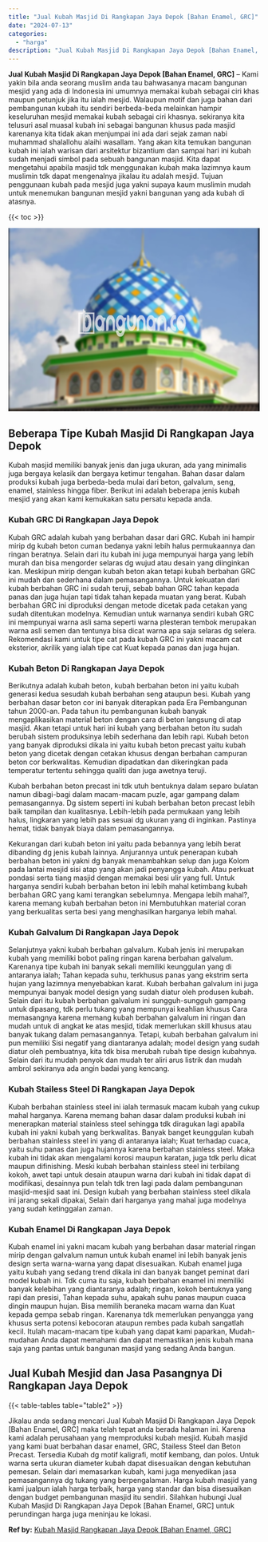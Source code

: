 ```yaml
---
title: "Jual Kubah Masjid Di Rangkapan Jaya Depok [Bahan Enamel, GRC]"
date: "2024-07-13"
categories: 
  - "harga"
description: "Jual Kubah Masjid Di Rangkapan Jaya Depok [Bahan Enamel, GRC]. Jikalau anda sedang mencari Jual Kubah Masjid Di Rangkapan Jaya Depok [Bahan Enamel, GRC] ma..."
---
```


**Jual Kubah Masjid Di Rangkapan Jaya Depok \[Bahan Enamel, GRC\]** – Kami yakin bila anda seorang muslim anda tau bahwasanya macam bangunan mesjid yang ada di Indonesia ini umumnya memakai kubah sebagai ciri khas maupun petunjuk jika itu ialah mesjid. Walaupun motif dan juga bahan dari pembangunan kubah itu sendiri berbeda-beda melainkan hampir keseluruhan mesjid memakai kubah sebagai ciri khasnya. sekiranya kita telusuri asal muasal kubah ini sebagai bangunan khusus pada masjid karenanya kita tidak akan menjumpai ini ada dari sejak zaman nabi muhammad shalallohu alaihi wasallam. Yang akan kita temukan bangunan kubah ini ialah warisan dari arsitektur bizantium dan sampai hari ini kubah sudah menjadi simbol pada sebuah bangunan masjid. Kita dapat mengetahui apabila masjid tdk menggunakan kubah maka lazimnya kaum muslimin tdk dapat mengenalnya jikalau itu adalah mesjid. Tujuan penggunaan kubah pada mesjid juga yakni supaya kaum muslimin mudah untuk menemukan bangunan mesjid yakni bangunan yang ada kubah di atasnya.

{{< toc >}}

![Jual Kubah Masjid Di Rangkapan Jaya Depok [Bahan Enamel, GRC]](/images/jual-kubah-masjid-40.png)

## Beberapa Tipe Kubah Masjid Di Rangkapan Jaya Depok

Kubah masjid memiliki banyak jenis dan juga ukuran, ada yang minimalis juga bergaya kelasik dan bergaya ketimur tengahan. Bahan dasar dalam produksi kubah juga berbeda-beda mulai dari beton, galvalum, seng, enamel, stainless hingga fiber. Berikut ini adalah beberapa jenis kubah mesjid yang akan kami kemukakan satu persatu kepada anda.

### Kubah GRC Di Rangkapan Jaya Depok

Kubah GRC adalah kubah yang berbahan dasar dari GRC. Kubah ini hampir mirip dg kubah beton cuman bedanya yakni lebih halus permukaannya dan ringan beratnya. Selain dari itu kubah ini juga mempunyai harga yang lebih murah dan bisa mengorder selaras dg wujud atau desain yang diinginkan kan. Meskipun mirip dengan kubah beton akan tetapi kubah berbahan GRC ini mudah dan sederhana dalam pemasangannya. Untuk kekuatan dari kubah berbahan GRC ini sudah teruji, sebab bahan GRC tahan kepada panas dan juga hujan tapi tidak tahan kepada muatan yang berat. Kubah berbahan GRC ini diproduksi dengan metode dicetak pada cetakan yang sudah ditentukan modelnya. Kemudian untuk warnanya sendiri kubah GRC ini mempunyai warna asli sama seperti warna plesteran tembok merupakan warna asli semen dan tentunya bisa dicat warna apa saja selaras dg selera. Rekomendasi kami untuk tipe cat pada kubah GRC ini yakni macam cat eksterior, akrilik yang ialah tipe cat Kuat kepada panas dan juga hujan.

### Kubah Beton Di Rangkapan Jaya Depok

Berikutnya adalah kubah beton, kubah berbahan beton ini yaitu kubah generasi kedua sesudah kubah berbahan seng ataupun besi. Kubah yang berbahan dasar beton cor ini banyak diterapkan pada Era Pembangunan tahun 2000-an. Pada tahun itu pembangunan kubah banyak mengaplikasikan material beton dengan cara di beton langsung di atap masjid. Akan tetapi untuk hari ini kubah yang berbahan beton itu sudah berubah sistem produksinya lebih sederhana dan lebih rapi. Kubah beton yang banyak diproduksi dikala ini yaitu kubah beton precast yaitu kubah beton yang dicetak dengan cetakan khusus dengan berbahan campuran beton cor berkwalitas. Kemudian dipadatkan dan dikeringkan pada temperatur tertentu sehingga qualiti dan juga awetnya teruji.

Kubah berbahan beton precast ini tdk utuh bentuknya dalam separo bulatan namun dibagi-bagi dalam macam-macam puzle, agar gampang dalam pemasangannya. Dg sistem seperti ini kubah berbahan beton precast lebih baik tampilan dan kualitasnya. Lebih-lebih pada permukaan yang lebih halus, lingkaran yang lebih pas sesuai dg ukuran yang di inginkan. Pastinya hemat, tidak banyak biaya dalam pemasangannya.

Kekurangan dari kubah beton ini yaitu pada bebannya yang lebih berat dibanding dg jenis kubah lainnya. Anjurannya untuk penerapan kubah berbahan beton ini yakni dg banyak menambahkan selup dan juga Kolom pada lantai mesjid sisi atap yang akan jadi penyangga kubah. Atau perkuat pondasi serta tiang masjid dengan memakai besi ulir yang full. Untuk harganya sendiri kubah berbahan beton ini lebih mahal ketimbang kubah berbahan GRC yang kami terangkan sebelumnya. Mengapa lebih mahal?, karena memang kubah berbahan beton ini Membutuhkan material coran yang berkualitas serta besi yang menghasilkan harganya lebih mahal.

### Kubah Galvalum Di Rangkapan Jaya Depok

Selanjutnya yakni kubah berbahan galvalum. Kubah jenis ini merupakan kubah yang memiliki bobot paling ringan karena berbahan galvalum. Karenanya tipe kubah ini banyak sekali memiliki keunggulan yang di antaranya ialah; Tahan kepada suhu, terkhusus panas yang ekstrim serta hujan yang lazimnya menyebabkan karat. Kubah berbahan galvalum ini juga mempunyai banyak model design yang sudah diatur oleh produsen kubah. Selain dari itu kubah berbahan galvalum ini sungguh-sungguh gampang untuk dipasang, tdk perlu tukang yang mempunyai keahlian khusus Cara memasangnya karena memang kubah berbahan galvalum ini ringan dan mudah untuk di angkat ke atas mesjid, tidak memerlukan skill khusus atau banyak tukang dalam pemasangannya. Tetapi, kubah berbahan galvalum ini pun memiliki Sisi negatif yang diantaranya adalah; model design yang sudah diatur oleh pembuatnya, kita tdk bisa merubah rubah tipe design kubahnya. Selain dari itu mudah penyok dan mudah ter aliri arus listrik dan mudah ambrol sekiranya ada angin badai yang kencang.

### Kubah Stailess Steel Di Rangkapan Jaya Depok

Kubah berbahan stainless steel ini ialah termasuk macam kubah yang cukup mahal harganya. Karena memang bahan dasar dalam produksi kubah ini menerapkan material stainless steel sehingga tdk diragukan lagi apabila kubah ini yakni kubah yang berkwalitas. Banyak banget keunggulan kubah berbahan stainless steel ini yang di antaranya ialah; Kuat terhadap cuaca, yaitu suhu panas dan juga hujannya karena berbahan stainless steel. Maka kubah ini tidak akan mengalami korosi maupun karatan, juga tdk perlu dicat maupun difinishing. Meski kubah berbahan stainless steel ini terbilang kokoh, awet tapi untuk desain ataupun warna dari kubah ini tidak dapat di modifikasi, desainnya pun telah tdk tren lagi pada dalam pembangunan masjid-mesjid saat ini. Design kubah yang berbahan stainless steel dikala ini jarang sekali dipakai, Selain dari harganya yang mahal juga modelnya yang sudah ketinggalan zaman.

### Kubah Enamel Di Rangkapan Jaya Depok

Kubah enamel ini yakni macam kubah yang berbahan dasar material ringan mirip dengan galvalum namun untuk kubah enamel ini lebih banyak jenis design serta warna-warna yang dapat disesuaikan. Kubah enamel juga yaitu kubah yang sedang trend dikala ini dan banyak banget peminat dari model kubah ini. Tdk cuma itu saja, kubah berbahan enamel ini memiliki banyak kelebihan yang diantaranya adalah; ringan, kokoh bentuknya yang rapi dan presisi, Tahan kepada suhu, apakah suhu panas maupun cuaca dingin maupun hujan. Bisa memilih beraneka macam warna dan Kuat kepada gempa sebab ringan. Karenanya tdk memerlukan penyangga yang khusus serta potensi kebocoran ataupun rembes pada kubah sangatlah kecil. Itulah macam-macam tipe kubah yang dapat kami paparkan, Mudah-mudahan Anda dapat memahami dan dapat memastikan jenis kubah mana saja yang pantas untuk bangunan masjid yang sedang Anda bangun.

## Jual Kubah Mesjid dan Jasa Pasangnya Di Rangkapan Jaya Depok

{{< table-tables table="table2" >}}

Jikalau anda sedang mencari Jual Kubah Masjid Di Rangkapan Jaya Depok \[Bahan Enamel, GRC\] maka telah tepat anda berada halaman ini. Karena kami adalah perusahaan yang memproduksi kubah mesjid. Kubah masjid yang kami buat berbahan dasar enamel, GRC, Stailess Steel dan Beton Precast. Tersedia Kubah dg motif kaligrafi, motif kembang, dan polos. Untuk warna serta ukuran diameter kubah dapat disesuaikan dengan kebutuhan pemesan. Selain dari memasarkan kubah, kami juga menyedikan jasa pemasangannya dg tukang yang berpengalaman. Harga kubah masjid yang kami jualpun ialah harga terbaik, harga yang standar dan bisa disesuaikan dengan budget pembangunan masjid itu sendiri. Silahkan hubungi Jual Kubah Masjid Di Rangkapan Jaya Depok \[Bahan Enamel, GRC\] untuk perundingan harga juga meninjau ke lokasi.

**Ref by:** [Kubah Masjid Rangkapan Jaya Depok [Bahan Enamel, GRC]](https://id.wikipedia.org/wiki/Kubah)
